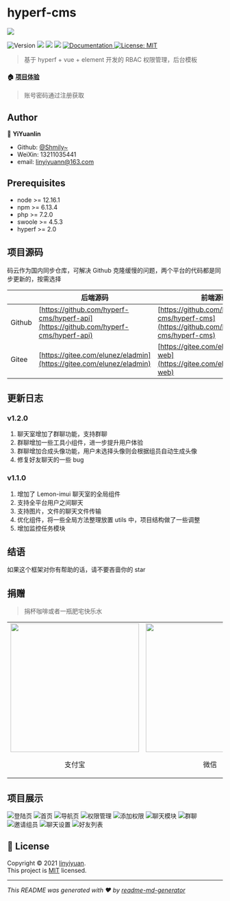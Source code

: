 # hyperf-cms

<p>
<img src="https://hyperf-cms.oss-cn-guangzhou.aliyuncs.com/logo/logo_color.png" />
</p>

<p>
  <img alt="Version" src="https://img.shields.io/badge/version-1.2-blue.svg?cacheSeconds=2592000" />
  <img src="https://img.shields.io/badge/node-%3E%3D%20 12.16.1-blue.svg" />
  <img src="https://img.shields.io/badge/npm-%3E%3D%206.13.4-blue.svg" />
  <img src="https://img.shields.io/badge/php-%3E%3D7.2.24-red" />
  <a href="https://github.com/Nirongxu/vue-xuAdmin/blob/master/README.md">
    <img alt="Documentation" src="https://img.shields.io/badge/documentation-yes-brightgreen.svg" target="_blank" />
  </a>
  <a href="https://github.com/Nirongxu/vue-xuAdmin/blob/master/LICENSE">
    <img alt="License: MIT" src="https://img.shields.io/badge/License-MIT-yellow.svg" target="_blank" />
  </a>
</p>

> 基于 hyperf + vue + element 开发的 RBAC 权限管理，后台模板

#### 🏠 [项目体验](http://hyperfcms.linyiyuan.top/)

> 账号密码通过注册获取

## Author

👤 **YiYuanlin**

- Github: [@Shmily~](https://github.com/linyiyuan)
- WeiXin: 13211035441
- email: linyiyuann@163.com

## Prerequisites

- node >= 12.16.1
- npm >= 6.13.4
- php >= 7.2.0
- swoole >= 4.5.3
- hyperf >= 2.0

## 项目源码

码云作为国内同步仓库，可解决 Github 克隆缓慢的问题，两个平台的代码都是同步更新的，按需选择

|        | 后端源码                                                                             | 前端源码                                                                             |
| ------ | ------------------------------------------------------------------------------------ | ------------------------------------------------------------------------------------ |
| Github | [https://github.com/hyperf-cms/hyperf-api](https://github.com/hyperf-cms/hyperf-api) | [https://github.com/hyperf-cms/hyperf-cms](https://github.com/hyperf-cms/hyperf-cms) |
| Gitee  | [https://gitee.com/elunez/eladmin](https://gitee.com/elunez/eladmin)                 | [https://gitee.com/elunez/eladmin-web](https://gitee.com/elunez/eladmin-web)         |

## 更新日志

### v1.2.0

1. 聊天室增加了群聊功能，支持群聊
2. 群聊增加一些工具小组件，进一步提升用户体验
3. 群聊增加合成头像功能，用户未选择头像则会根据组员自动生成头像
4. 修复好友聊天的一些 bug

### v1.1.0

1. 增加了 Lemon-imui 聊天室的全局组件
2. 支持全平台用户之间聊天
3. 支持图片，文件的聊天文件传输
4. 优化组件，将一些全局方法整理放置 utils 中，项目结构做了一些调整
5. 增加监控任务模块

## 结语

如果这个框架对你有帮助的话，请不要吝啬你的 star

## 捐赠

> 捐杯咖啡或者一瓶肥宅快乐水

<table>
    <tr>
        <td ><img style="display: inline-block;width: 300px;height: 300px" src="https://shmily-album.oss-cn-shenzhen.aliyuncs.com/photo_album_17/%E5%BE%AE%E4%BF%A1%E5%9B%BE%E7%89%87_20210527115716.png" ><p style="text-align: center">支付宝</p></td>
        <td ><img style="display: inline-block;width: 300px;height: 300px" src="https://shmily-album.oss-cn-shenzhen.aliyuncs.com/photo_album_17/%E5%BE%AE%E4%BF%A1%E5%9B%BE%E7%89%87_20210527120018.png" ><p style="text-align: center">微信</p></td>
    </tr>
</table>

## 项目展示

![登陆页](https://shmily-album.oss-cn-shenzhen.aliyuncs.com/photo_album_17/1.png)
![首页](https://shmily-album.oss-cn-shenzhen.aliyuncs.com/photo_album_17/2.png)
![导航页](https://shmily-album.oss-cn-shenzhen.aliyuncs.com/photo_album_17/3.png)
![权限管理](https://shmily-album.oss-cn-shenzhen.aliyuncs.com/photo_album_17/4.png)
![添加权限](https://shmily-album.oss-cn-shenzhen.aliyuncs.com/photo_album_17/5.png)
![聊天模块](https://shmily-album.oss-cn-shenzhen.aliyuncs.com/photo_album_17/6.png)
![群聊](https://shmily-album.oss-cn-shenzhen.aliyuncs.com/photo_album_17/7.png)
![邀请组员](https://shmily-album.oss-cn-shenzhen.aliyuncs.com/photo_album_17/8.png)
![聊天设置](https://shmily-album.oss-cn-shenzhen.aliyuncs.com/photo_album_17/9.png)
![好友列表](https://shmily-album.oss-cn-shenzhen.aliyuncs.com/photo_album_17/10.png)

## 📝 License

Copyright © 2021 [linyiyuan](https://github.com/linyiyuan).<br />
This project is [MIT](https://github.com/Nirongxu/vue-xuAdmin/blob/master/LICENSE) licensed.

---

_This README was generated with ❤️ by [readme-md-generator](https://github.com/kefranabg/readme-md-generator)_
